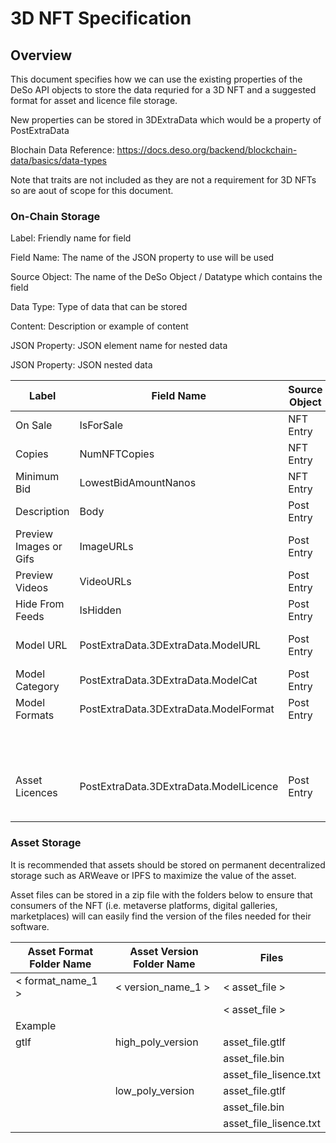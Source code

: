 
# 3D NFT Specification 


## Overview

This document specifies how we can use the existing properties of the DeSo API objects to store the data requried for a 3D NFT and a suggested format for asset and licence file storage.

New properties can be stored in 3DExtraData which would be a property of PostExtraData

Blochain Data Reference: <https://docs.deso.org/backend/blockchain-data/basics/data-types>

Note that traits are not included as they are not a requirement for 3D NFTs so are aout of scope for this document.

### On-Chain Storage

Label: Friendly name for field

Field Name: The name of the JSON property to use will be used

Source Object: The name of the DeSo Object / Datatype which contains the field

Data Type: Type of data that can be stored

Content: Description or example of content

JSON Property: JSON element name for nested data

JSON Property: JSON nested data


| **Label**              | **Field Name**               | **Source Object** | **Data Type** | **JSON Property Name**                                                        | **JSON Element Content**                   |
|------------------------|------------------------------|-------------------|---------------|--------------------------------------------------------------------|----------------------------|
| On Sale                | IsForSale                    | NFT Entry         | bool          |                                                                    |                            |
| Copies                 | NumNFTCopies                 | NFT Entry         | int           |                                                                    |                            |
| Minimum Bid            | LowestBidAmountNanos         | NFT Entry         | int           |                                                                    |                            |
| Description            | Body                         | Post Entry          | text          |                                                                    |                            |
| Preview Images or Gifs | ImageURLs                    | Post Entry          | array/string  |                                                                    |                            |
| Preview Videos         | VideoURLs                    | Post Entry          | array/string  |                                                                    |                            |
| Hide From Feeds        | IsHidden                     | Post Entry          | bool          |                                                                    |                            |
| Model URL              | PostExtraData.3DExtraData.ModelURL | Post Entry         | string/json   | Asset Storage URL linking to downloadable zip on ARWeave, IPFS etc |                            |
| Model Category         | PostExtraData.3DExtraData.ModelCat | Post Entry          | string        | Examples: item/scenery/avatar/scene/other                                    |                            |
| Model Formats          | PostExtraData.3DExtraData.ModelFormat | Post Entry          | string/json   | [&lt;format_name&gt;] =>                                                      | high_poly_foldername       |
|                        |                              |                   |               |                                                                    | low_poly_foldername        |
|                        |                              |                   |               | [&lt;format_name&gt;] =>                                                      | high_poly_foldername       |
|                        |                              |                   |               |                                                                    | low_poly_foldername        |
| Asset Licences         | PostExtraData.3DExtraData.ModelLicence | Post Entry         | string/json   | [&lt;format_name&gt;] =>                                                      | high_poly_licence_filename |
|                        |                              |                   |               |                                                                    | low_poly_licence_filename  |
|                        |                              |                   |               |                                                                    |                            |


### Asset Storage

It is recommended that assets should be stored on permanent decentralized storage such as ARWeave or IPFS to maximize the value of the asset.

Asset files can be stored in a zip file with the folders below to ensure that consumers of the NFT (i.e. metaverse platforms, digital galleries, marketplaces) will can easily find the version of the files needed for their software.


| Asset Format Folder Name | Asset Version Folder Name | Files                  |
|--------------------------|-----------------------------|------------------------|
| < format_name_1 >  | < version_name_1 >     | < asset_file >   |
|                          |                             | < asset_file >   |
| Example                  |                             |                        |
| gtlf                     | high_poly_version           | asset_file.gtlf        |
|                          |                             | asset_file.bin         |
|                          |                             | asset_file_lisence.txt |
|                          | low_poly_version            | asset_file.gtlf        |
|                          |                             | asset_file.bin         |
|                          |                             | asset_file_lisence.txt |
